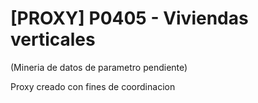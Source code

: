 # [PROXY] P0405 - Viviendas verticales

(Mineria de datos de parametro pendiente)

Proxy creado con fines de coordinacion